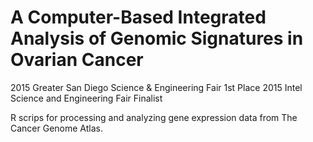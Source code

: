 # A Computer-Based Integrated Analysis of Genomic Signatures in Ovarian Cancer

2015 Greater San Diego Science & Engineering Fair 1st Place 
2015 Intel Science and Engineering Fair Finalist 

R scrips for processing and analyzing gene expression data from The Cancer Genome Atlas.  

